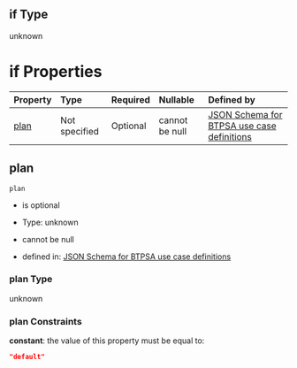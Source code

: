## if Type

unknown

# if Properties

| Property      | Type          | Required | Nullable       | Defined by                                                                                                                                                                                                                                    |
| :------------ | :------------ | :------- | :------------- | :-------------------------------------------------------------------------------------------------------------------------------------------------------------------------------------------------------------------------------------------- |
| [plan](#plan) | Not specified | Optional | cannot be null | [JSON Schema for BTPSA use case definitions](btpsa-usecase-properties-services-items-allof-1-then-allof-122-then-allof-0-if-properties-plan.md "undefined#/properties/services/items/allOf/1/then/allOf/122/then/allOf/0/if/properties/plan") |

## plan



`plan`

*   is optional

*   Type: unknown

*   cannot be null

*   defined in: [JSON Schema for BTPSA use case definitions](btpsa-usecase-properties-services-items-allof-1-then-allof-122-then-allof-0-if-properties-plan.md "undefined#/properties/services/items/allOf/1/then/allOf/122/then/allOf/0/if/properties/plan")

### plan Type

unknown

### plan Constraints

**constant**: the value of this property must be equal to:

```json
"default"
```
